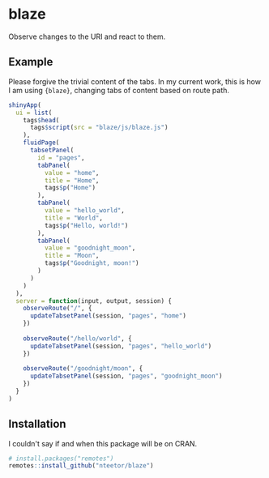 # blaze

Observe changes to the URI and react to them.

## Example

Please forgive the trivial content of the tabs. In my current work, this is how
I am using `{blaze}`, changing tabs of content based on route path.

``` R
shinyApp(
  ui = list(
    tags$head(
      tags$script(src = "blaze/js/blaze.js")
    ),
    fluidPage(
      tabsetPanel(
        id = "pages",
        tabPanel(
          value = "home",
          title = "Home",
          tags$p("Home")
        ),
        tabPanel(
          value = "hello_world",
          title = "World",
          tags$p("Hello, world!")
        ),
        tabPanel(
          value = "goodnight_moon",
          title = "Moon",
          tags$p("Goodnight, moon!")
        )
      )
    )
  ),
  server = function(input, output, session) {
    observeRoute("/", {
      updateTabsetPanel(session, "pages", "home")
    })
    
    observeRoute("/hello/world", {
      updateTabsetPanel(session, "pages", "hello_world")
    })
    
    observeRoute("/goodnight/moon", {
      updateTabsetPanel(session, "pages", "goodnight_moon")
    })
  }
)
```

## Installation

I couldn't say if and when this package will be on CRAN. 

```R
# install.packages("remotes")
remotes::install_github("nteetor/blaze")
```
